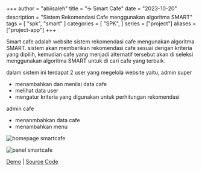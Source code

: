+++
author = "abiisaleh"
title = "☕ Smart Cafe"
date = "2023-10-20"
description = "Sistem Rekomendasi Cafe menggunakan algoritma SMART"
tags = [
    "spk", "smart"
]
categories = [
    "SPK",
]
series = ["project"]
aliases = ["project-app"]
+++

Smart cafe adalah website sistem rekomendasi cafe mengunakan algoritma SMART. sistem akan memberikan rekomendasi cafe sesuai dengan kriteria yang dipilih, kemudian cafe yang menjadi alternatif tersebut akan di seleksi menggunakan algoritma SMART untuk di cari cafe yang terbaik.

dalam sistem ini terdapat 2 user yang megelola website yaitu,
admin super

- menambahkan dan menilai data cafe
- melihat data user
- mengatur kriteria yang digunakan untuk perhitungan rekomendasi

admin cafe

- menanmbahkan data cafe
- menambahkan menu

![homepage smartcafe](https://i.ibb.co/kKRwpwx/Web-capture-22-10-2023-144922-smartcafe-abiisaleh-xyz.jpg "Homepage smartcafe")

![panel smartcafe](https://i.ibb.co/D7gk0Gv/Web-capture-26-10-2023-164749-localhost.jpg "panel smartcafe")

[Demo](https://smartcafe.abiisaleh.xyz) | [Source Code](https://github.com/abiisaleh/laravel-marten)
